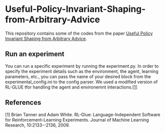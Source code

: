 # Useful-Policy-Invariant-Shaping-from-Arbitrary-Advice
This repository contains some of the codes from the paper [Useful Policy Invariant Shaping from Arbitrary Advice](https://ala2020.vub.ac.be/papers/ALA2020_paper_30.pdf).
## Run an experiment
You can run a specific experiment by running the experiment.py. In order to specify the experiment details such as the environment, the agent, learning parameters, etc., you can pass the name of your desired block from the experimental_config.ini to the config parser. We used a modified version of RL-GLUE tfor handling the agent and environemnt interactions.[[1]](#1)
## References
<a id="1">[1]</a> 
Brian Tanner and Adam White. 
RL-Glue: Language-Independent Software for Reinforcement-Learning Experiments. 
Journal of Machine Learning Research, 10:2133--2136, 2009.
